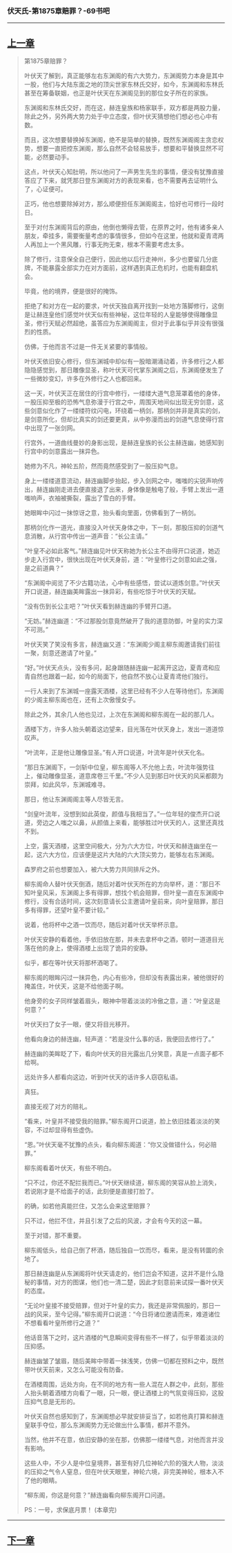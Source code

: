 ### 伏天氏-第1875章赔罪？-69书吧

--------
[上一章](./04bf1c66337e100c36fc0d64f205ec14.md)
--------


>
>
>
>第1875章赔罪？
>
>叶伏天了解到，真正能够左右东渊阁的有六大势力，东渊阁势力本身是其中一股，他们与大陆东面之地的顶尖世家东林氏交好，如今，东渊阁和东林氏甚至在筹备联姻，也正是叶伏天在东渊阁见到的那位女子所在的家族。
>
>东渊阁和东林氏交好，而在这，赫连皇族和杨家联手，双方都是两股力量，除此之外，另外两大势力处于中立态度，但叶伏天猜想他们想必也心中有数。
>
>而且，这次想要替换掉东渊阁，绝不是简单的替换，既然东渊阁阁主贪恋权势，想要一直把控东渊阁，那么自然不会轻易放手，想要和平替换显然不可能，必然要动手。
>
>这点，叶伏天心知肚明，所以他问了一声男生先生的事情，便没有犹豫直接答应了下来，就凭那日登东渊阁对方的表现来看，也不需要再去证明什么了，心证便可。
>
>正巧，他也想要除掉对方，那么顺便担任东渊阁阁主，恰好也可修行一段时日。
>
>至于对付东渊阁背后的原由，他倒也懒得去管，在原界之时，他有诸多亲人朋友，牵挂多，需要衡量考虑的事情很多，但如今在这里，他就和夏青鸢两人再加上一个黑风雕，行事无拘无束，根本不需要考虑太多。
>
>除了修行，注意保全自己便行，因此他以后行走神州，多少也要留几分底牌，不能暴露全部实力在对方面前，这样遇到真正危机时，也能有翻盘机会。
>
>毕竟，他的境界，便是很好的掩饰。
>
>拒绝了和对方在一起的要求，叶伏天独自离开找到一处地方落脚修行，这倒是让赫连皇他们感觉叶伏天似有些神秘，这位年轻的人皇能够使得雕像显圣，修行天赋必然超绝，虽答应为东渊阁阁主，但对于此事似乎并没有很强烈的性质。
>
>仿佛，于他而言不过是一件无关紧要的事情般。
>
>叶伏天依旧安心修行，但东渊城中却似有一股暗潮涌动着，许多修行之人都隐隐感觉到，那日雕像显圣，称叶伏天可代掌东渊阁之后，东渊阁便发生了一些微妙变幻，许多在外修行之人也都回来。
>
>这一天，叶伏天正在居住的行宫中修行，一缕缕大道气息笼罩着他的身体，一股压抑至极的恐怖气息弥漫于行宫之中，周围天地间似出现无穷剑意，这些剑意似化作了一缕缕符纹闪电，环绕着一柄剑，那柄剑并非是真实的剑，是剑意所化，但却比真实的剑还要更真，从中弥漫而出的剑道气息使得行宫中出现了一张剑网。
>
>行宫外，一道曲线曼妙的身影出现，是赫连皇族的长公主赫连幽，她感知到行宫中的剑意露出一抹异色。
>
>她修为不凡，神轮五阶，然而竟然感受到了一股压抑气息。
>
>身上一缕缕道意流动，赫连幽脚步抬起，步入剑网之中，嗤嗤的尖锐声响传出，赫连幽刚走进去便直接退了出来，身体像是触电了般，手臂上发出一道嗤响声，衣袖被撕裂，露出了雪白的手臂。
>
>她眼眸中闪过一抹惊讶之意，抬头看向里面，仿佛看到了一柄剑。
>
>那柄剑化作一道光，直接没入叶伏天身体之中，下一刻，那股压抑的剑道气息消散，从行宫中传出一道声音：“长公主请。”
>
>“叶皇不必如此客气。”赫连幽见叶伏天称她为长公主不由得开口说道，她迈步走入行宫中，很快出现在叶伏天身前，道：“叶皇修行之剑意如此之强，是之前道典？”
>
>“东渊阁中阅览了不少古籍功法，心中有些感悟，尝试以道炼剑意。”叶伏天开口说道，赫连幽美眸露出一抹异彩，有些吃惊于叶伏天的天赋。
>
>“没有伤到长公主吧？”叶伏天看到赫连幽的手臂开口道。
>
>“无妨。”赫连幽道：“不过那股剑意竟然破开了我的道意防御，叶皇的实力深不可测。”
>
>叶伏天笑了笑没有多言，赫连幽又道：“东渊阁少阁主柳东阁邀请我们前往一聚，刻意还邀请了叶皇。”
>
>“好。”叶伏天点头，没有多问，起身跟随赫连幽一起离开这边，夏青鸢和应青自然也跟着一起，如今的局面下，他自然不放心让夏青鸢他们独行。
>
>一行人来到了东渊城一座露天酒楼，这里已经有不少人在等待他们，东渊阁的少阁主柳东阁也在，还有上次傲慢女子。
>
>除此之外，其余几人他也见过，上次在东渊阁和柳东阁在一起的那几人。
>
>酒楼下方，许多人抬头朝着这边望来，目光落在叶伏天身上，发出一道道惊叹声。
>
>“叶流年，正是他让雕像显圣。”有人开口说道，叶流年是叶伏天化名。
>
>“那日东渊阁下，一剑斩中位皇，柳东阁等人不允他上去，叶流年强势往上，催动雕像显圣，道意席卷三千里。”不少人见到那日叶伏天的风采都颇为崇拜，如此风华，东渊城难寻。
>
>那日，他让东渊阁阁主等人尽皆无言。
>
>“剑皇叶流年，没想到如此英俊，颜值与我相当了。”一位年轻的俊杰开口说道，旁边之人嗤之以鼻，从颜值上来看，能够胜过叶伏天的人，这里还真找不到。
>
>上空，露天酒楼，这里空间极大，分为六大方位，叶伏天和赫连幽坐在一起，这六大方位，应该便是这片大陆的六大顶尖势力，能够左右东渊阁。
>
>森罗府之前也想要加入，被六大势力共同排斥之外。
>
>柳东阁命人替叶伏天倒酒，随后对着叶伏天所在的方向举杯，道：“那日不知叶皇风采，东渊阁上多有得罪，想找个机会赔罪，但叶皇一直在东渊阁中修行，没有合适时间，这次刻意请长公主邀请叶皇前来，向叶皇赔罪，那日多有得罪，还望叶皇不要计较。”
>
>说着，他将杯中之酒一饮而尽，随后对着叶伏天举杯示意。
>
>叶伏天安静的看着他，手依旧放在那，并未去拿杯中之酒，顿时一道道目光落在他的身上，使得酒楼上出现了诡异的安静。
>
>似乎，都在等叶伏天将那杯酒喝了。
>
>柳东阁的眼眸闪过一抹异色，内心有些冷，但却没有表露出来，被他很好的掩盖住，叶伏天，这是不给他面子啊。
>
>他身旁的女子同样皱着眉头，眼神中带着淡淡的冷傲之意，道：“叶皇这是何意？”
>
>叶伏天扫了女子一眼，便又将目光移开。
>
>他看向身边的赫连幽，轻声道：“若是没什么事的话，我便回去修行了。”
>
>赫连幽的美眸眨了下，看向叶伏天的目光露出几分笑意，真是一点面子都不给啊。
>
>远处许多人都看向这边，听到叶伏天的话许多人窃窃私语。
>
>真狂。
>
>直接无视了对方的赔礼。
>
>“看来，叶皇并不接受我的赔罪。”柳东阁开口说道，脸上依旧挂着淡淡的笑容，不过却显得有些虚伪。
>
>“恩。”叶伏天毫不犹豫的点头，看向柳东阁道：“你又没做错什么，何必赔罪。”
>
>柳东阁看着叶伏天，有些不明白。
>
>“只不过，你还不配拦我而已。”叶伏天继续道，柳东阁的笑容从脸上消失，若说刚才是不给面子的话，此刻便是直接打脸了。
>
>的确，如若他真能拦住，又怎么会来这里赔罪？
>
>只不过，他拦不住，并且引发了之后的风波，才会有今天的这一幕。
>
>至于对错，那不重要。
>
>柳东阁低头，给自己倒了杯酒，随后独自一饮而尽，看来，是没有转圜的余地了。
>
>那日赫连幽是从东渊阁将叶伏天请走的，他们岂会不知道，这并不是什么隐秘的事情，对方的图谋，他们也一清二楚，因此才刻意前来试探一番叶伏天的态度。
>
>“无论叶皇接不接受赔罪，但对于叶皇的实力，我还是非常佩服的，那日一战的风采，至今记得。”柳东阁开口说道：“今日将诸位邀请而来，难道诸位不想看看叶皇所修行之道？”
>
>他话音落下之时，这片酒楼的气息瞬间变得有些不一样了，似乎带着淡淡的压抑感。
>
>赫连幽皱了皱眉，随后美眸中带着一抹浅笑，仿佛一切都在预料之中，既然带叶伏天前来，又怎么可能没有防备。
>
>在酒楼周围，远处方向，在不同的地方有一些人混在人群之中，此刻，那些人抬头朝着酒楼方向看了一眼，只一眼，便让酒楼上的气氛变得压抑，这股压抑气息是无形的。
>
>叶伏天自然也感知到了，东渊阁想必早就安排妥当了，如若他真打算和赫连皇联手夺位，那么东渊阁势力无论做出什么事情，都并不意外。
>
>当然，他并不在意，依旧安静的坐在那，仿佛那一缕缕气息，对他而言并没有影响。
>
>这些人中，不少人是中位皇境界，甚至有好几位神轮六阶的强大人物，淡淡的压抑之气令人窒息，但在叶伏天眼里，神轮六境，非完美神轮，根本入不了他的眼睛。
>
>“柳东阁，你这是何意？”赫连幽看向柳东阁开口问道。
>
>PS：一号，求保底月票！
>(本章完)
>
>

--------
[下一章](./d7e066c307543dcd80b1a00fa0bb8633.md)
--------
